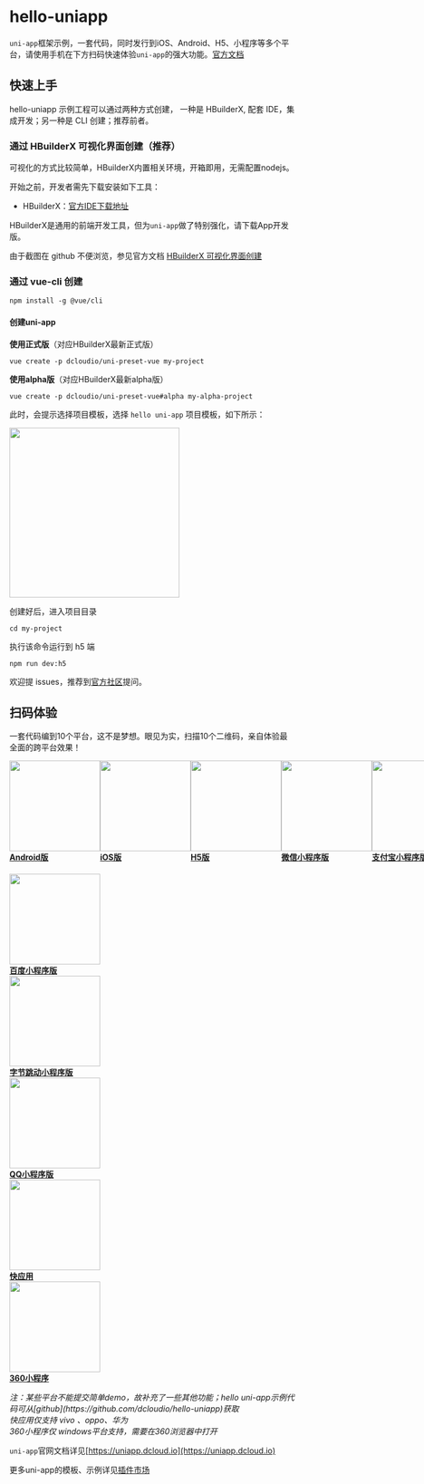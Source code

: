 # hello-uniapp


`uni-app`框架示例，一套代码，同时发行到iOS、Android、H5、小程序等多个平台，请使用手机在下方扫码快速体验`uni-app`的强大功能。[官方文档](https://uniapp.dcloud.net.cn/)

## 快速上手
hello-uniapp 示例工程可以通过两种方式创建， 一种是 HBuilderX, 配套 IDE，集成开发；另一种是 CLI 创建；推荐前者。
### 通过 HBuilderX 可视化界面创建（推荐）

可视化的方式比较简单，HBuilderX内置相关环境，开箱即用，无需配置nodejs。

开始之前，开发者需先下载安装如下工具：

- HBuilderX：[官方IDE下载地址](https://www.dcloud.io/hbuilderx.html)

HBuilderX是通用的前端开发工具，但为`uni-app`做了特别强化，请下载App开发版。

由于截图在 github 不便浏览，参见官方文档 [HBuilderX 可视化界面创建](https://uniapp.dcloud.net.cn/quickstart?id=_1-%e9%80%9a%e8%bf%87-hbuilderx-%e5%8f%af%e8%a7%86%e5%8c%96%e7%95%8c%e9%9d%a2)

### 通过 vue-cli 创建

```
npm install -g @vue/cli
```

#### 创建uni-app

**使用正式版**（对应HBuilderX最新正式版）

```
vue create -p dcloudio/uni-preset-vue my-project
```

**使用alpha版**（对应HBuilderX最新alpha版）

```
vue create -p dcloudio/uni-preset-vue#alpha my-alpha-project
```

此时，会提示选择项目模板，选择 `hello uni-app` 项目模板，如下所示：

<div>
<img src="https://img.cdn.aliyun.dcloud.net.cn/guide/uniapp/h5-cli-01.png" width="300">
</div>

创建好后，进入项目目录
```
cd my-project
```

执行该命令运行到 h5 端
```
npm run dev:h5
```

欢迎提 issues，推荐到[官方社区](https://ask.dcloud.net.cn/explore/)提问。

## 扫码体验

<div class="quick">
    <p>一套代码编到10个平台，这不是梦想。眼见为实，扫描10个二维码，亲自体验最全面的跨平台效果！</p>
    <div style="display: flex;">
      <a href="//m3w.cn/uniapp" target="_blank" class="clear-style barcode-view">
        <div class="barcode-img-box">
          <img src="https://web-assets.dcloud.net.cn/unidoc/zh/uni-android.png" width="160" />
        </div>
        <b>Android版</b>
      </a>
      <a href="https://itunes.apple.com/cn/app/hello-uni-app/id1417078253?mt=8" target="_blank" class="clear-style barcode-view">
        <div class="barcode-img-box">
          <img src="https://web-assets.dcloud.net.cn/unidoc/zh/uni-h5.png" width="160" />
        </div>
        <b>iOS版</b>
      </a>
      <a href="https://hellouniapp.dcloud.net.cn/" target="_blank" class="clear-style barcode-view">
        <div class="barcode-img-box">
          <img src="https://vkceyugu.cdn.bspapp.com/VKCEYUGU-dc-site/bb3ef7c0-517d-11eb-bdc1-8bd33eb6adaa.png" width="160" />
        </div>
        <b>H5版</b>
      </a>
      <a href="//m3w.cn/uniapp" target="_blank" class="clear-style barcode-view">
        <div class="barcode-img-box"><img src="//img.cdn.aliyun.dcloud.net.cn/guide/uniapp/gh_33446d7f7a26_430.jpg" width="160" /></div>
        <b>微信小程序版</b>
      </a>
      <a href="//m3w.cn/uniapp" target="_blank" class="clear-style barcode-view">
        <div class="barcode-img-box"><img src="https://web-assets.dcloud.net.cn/unidoc/zh/alipay1.png" width="160" /></div>
        <b>支付宝小程序版</b>
      </a>
    </div>
    <div class="flex-img-group-view" style="margin-top: 20px;">
      <a href="//m3w.cn/uniapp" target="_blank" class="clear-style barcode-view">
        <div class="barcode-img-box"><img src="https://web-assets.dcloud.net.cn/unidoc/zh/baidu-uniapp.png" width="160" /></div>
        <b>百度小程序版</b>
      </a>
      <a href="//m3w.cn/uniapp" target="_blank" class="clear-style barcode-view">
        <div class="barcode-img-box">
          <img src="https://img.cdn.aliyun.dcloud.net.cn/guide/uniapp/mp-toutiao.png" width="160" />
        </div>
        <b>字节跳动小程序版</b>
      </a>
      <a href="//m3w.cn/uniapp" target="_blank" class="clear-style barcode-view">
        <div class="barcode-img-box">
          <img src="https://img.cdn.aliyun.dcloud.net.cn/guide/uniapp/hello-uni-qq.png" width="160" />
        </div>
        <b>QQ小程序版</b>
      </a>
      <a href="//m3w.cn/uniapp" target="_blank" class="clear-style barcode-view">
        <div class="barcode-img-box">
          <img src="https://img.cdn.aliyun.dcloud.net.cn/guide/uniapp/hello-uni-qa-union.png" width="160" />
        </div>
        <b>快应用</b>
      </a>
      <a href="https://so.mp.360.cn/mp.html?appid=qh4j181qqtru354st6" target="_blank" class="clear-style barcode-view">
        <div class="barcode-img-box">
          <img src="https://img.cdn.aliyun.dcloud.net.cn/guide/uniapp/hello-uni-mp-360-qr.png" width="160" />
        </div>
        <b>360小程序</b>
      </a>
    </div>
    <p>
        <em>注：某些平台不能提交简单demo，故补充了一些其他功能；hello uni-app示例代码可从[github](https://github.com/dcloudio/hello-uniapp)获取</em></br>
        <em>快应用仅支持 vivo 、oppo、华为</em></br>
        <em>360小程序仅 windows平台支持，需要在360浏览器中打开</em></br>
    </p>
</div>

`uni-app`官网文档详见[https://uniapp.dcloud.io](https://uniapp.dcloud.io)

更多uni-app的模板、示例详见[插件市场](https://ext.dcloud.net.cn/)

